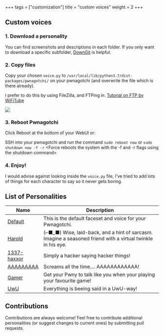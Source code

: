 +++
tags = ["customization"]
title = "custom voices"
weight = 2
+++

## Custom voices

### 1\. Download a personality

You can find screenshots and descriptions in each folder. If you only want to download a specific subfolder, [DownGit](https://minhaskamal.github.io/DownGit/) is helpful.

### 2\. Copy files

Copy your chosen `voice.py` to `/usr/local/lib/python3.7/dist-packages/pwnagotchi/` on your pwnagotchi (and overwrite the file which is there already).

I prefer to do this by using FileZilla, and FTPing in. [Tutorial on FTP by WiFiTube](https://www.youtube.com/watch?v=6f7PB3bgaxQ)

[![](https://i3.wp.com/github.com/TheJustinCrow/PwnPersonalities/raw/main/media/CopyFiles.gif)](https://github.com/TheJustinCrow/PwnPersonalities/raw/main/media/CopyFiles.gif)

### 3\. Reboot Pwnagotchi

Click Reboot at the bottom of your WebUI or:

SSH into your pwnagotchi and run the command `sudo reboot now` or `sudo shutdown now -f -r` <Force reboots the system with the -f and -r flags using the shutdown command>

### 4\. Enjoy!

I would advise against looking inside the `voice.py` file, I've tried to add lots of things for each character to say so it never gets boring.

List of Personalities
---------------------

| Name | Description |
| --- | --- |
| [Default](https://github.com/TheJustinCrow/PwnPersonalities/tree/main/Default) | This is the default faceset and voice for your Pwnagotchi. |
| [Harold](https://github.com/TheJustinCrow/PwnPersonalities/tree/main/Harold) | (⌐■\_■) Wise, laid-back, and a hint of sarcasm. Imagine a seasoned friend with a virtual twinkle in his eye. |
| [1337-haxxor](https://github.com/antifreeze31/pwnagotchi-personalities/tree/master/1337-haxxor) | Simply a hacker saying hacker things!|
| [AAAAAAAAA](https://github.com/antifreeze31/pwnagotchi-personalities/tree/master/AAAAAA) | Screams all the time.... AAAAAAAAAAAA! |
| [Gamer](https://github.com/antifreeze31/pwnagotchi-personalities/tree/master/gamer) | Get your Pwny to talk like you when your playing your favourite game! |
| [UwU](https://github.com/antifreeze31/pwnagotchi-personalities/tree/master/uwu) | Everything is beeing said in a UwU-way! |

Contributions
-------------

Contributions are always welcome! Feel free to contribute additional personalities (or suggest changes to current ones) by submitting pull requests.
